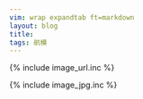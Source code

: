 ```yaml
---
vim: wrap expandtab ft=markdown
layout: blog
title: 
tags: 航模
---
```

{% include image_url.inc %}

{% include image_jpg.inc %}
